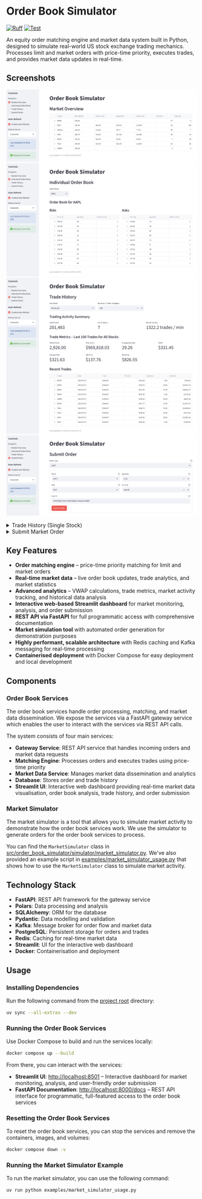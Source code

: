 # Order Book Simulator

[![Ruff](https://img.shields.io/endpoint?url=https://raw.githubusercontent.com/astral-sh/ruff/main/assets/badge/v2.json)](https://github.com/astral-sh/ruff)
[![Test](https://github.com/IsaacCheng9/order-book-simulator/actions/workflows/test.yml/badge.svg)](https://github.com/IsaacCheng9/order-book-simulator/actions/workflows/test.yml)

An equity order matching engine and market data system built in Python, designed
to simulate real-world US stock exchange trading mechanics. Processes limit and
market orders with price-time priority, executes trades, and provides market
data updates in real-time.

## Screenshots

![Market Overview](./screenshots/market_overview.png)
![Individual Order Book](./screenshots/individual_order_book.png)
![Trade History (All Stocks)](./screenshots/trade_history_all_stocks.png)
![Submit Limit Order](./screenshots/submit_limit_order.png)

<!-- markdownlint-disable-next-line MD033 -->
<details>
<!-- markdownlint-disable-next-line MD033 -->
<summary>Trade History (Single Stock)</summary>

![Trade History (Single Stock)](./screenshots/trade_history_single_stock.png)

</details>

<!-- markdownlint-disable-next-line MD033 -->
<details>
<!-- markdownlint-disable-next-line MD033 -->
<summary>Submit Market Order</summary>

![Submit Market Order](./screenshots/submit_market_order.png)

</details>

## Key Features

- **Order matching engine** – price-time priority matching for limit and market
  orders
- **Real-time market data** – live order book updates, trade analytics, and
  market statistics
- **Advanced analytics** – VWAP calculations, trade metrics, market activity
  tracking, and historical data analysis
- **Interactive web-based Streamlit dashboard** for market monitoring, analysis,
  and order submission
- **REST API via FastAPI** for full programmatic access with comprehensive
  documentation
- **Market simulation tool** with automated order generation for demonstration
  purposes
- **Highly performant, scalable architecture** with Redis caching and Kafka
  messaging for real-time processing
- **Containerised deployment** with Docker Compose for easy deployment and local
  development

## Components

### Order Book Services

The order book services handle order processing, matching, and market data
dissemination. We expose the services via a FastAPI gateway service which
enables the user to interact with the services via REST API calls.

The system consists of four main services:

- **Gateway Service**: REST API service that handles incoming orders and market
  data requests
- **Matching Engine**: Processes orders and executes trades using price-time
  priority
- **Market Data Service**: Manages market data dissemination and analytics
- **Database**: Stores order and trade history
- **Streamlit UI**: Interactive web dashboard providing real-time market data
  visualisation, order book analysis, trade history, and order submission

### Market Simulator

The market simulator is a tool that allows you to simulate market activity to
demonstrate how the order book services work. We use the simulator to generate
orders for the order book services to process.

You can find the `MarketSimulator` class in
[src/order_book_simulator/simulator/market_simulator.py](./src/order_book_simulator/simulator/market_simulator.py).
We've also provided an example script in
[examples/market_simulator_usage.py](./examples/market_simulator_usage.py) that
shows how to use the `MarketSimulator` class to simulate market activity.

## Technology Stack

- **FastAPI**: REST API framework for the gateway service
- **Polars**: Data processing and analysis
- **SQLAlchemy**: ORM for the database
- **Pydantic**: Data modelling and validation
- **Kafka**: Message broker for order flow and market data
- **PostgreSQL**: Persistent storage for orders and trades
- **Redis**: Caching for real-time market data
- **Streamlit**: UI for the interactive web dashboard
- **Docker**: Containerisation and deployment

## Usage

### Installing Dependencies

Run the following command from the [project root](./) directory:

```bash
uv sync --all-extras --dev
```

### Running the Order Book Services

Use Docker Compose to build and run the services locally:

```bash
docker compose up --build
```

From there, you can interact with the services:

- **Streamlit UI**: [http://localhost:8501](http://localhost:8501) – Interactive
  dashboard for market monitoring, analysis, and user-friendly order submission
- **FastAPI Documentation**:
  [http://localhost:8000/docs](http://localhost:8000/docs) – REST API interface
  for programmatic, full-featured access to the order book services

### Resetting the Order Book Services

To reset the order book services, you can stop the services and remove the
containers, images, and volumes:

```bash
docker compose down -v
```

### Running the Market Simulator Example

To run the market simulator, you can use the following command:

```bash
uv run python examples/market_simulator_usage.py
```
